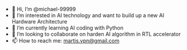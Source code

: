 - 👋 Hi, I’m @michael-99999
- 👀 I’m interested in AI technology and want to build up a new AI Hardware Architecture
- 🌱 I’m currently learning AI coding with Python
- 💞️ I’m looking to collaborate on harden AI algorithm in RTL accelerator
- 📫 How to reach me: martis.vpn@gmail.com

<!---
michael-99999/michael-99999 is a ✨ special ✨ repository because its `README.md` (this file) appears on your GitHub profile.
You can click the Preview link to take a look at your changes.
--->
